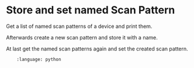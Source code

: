# Store and set named Scan Pattern

Get a list of named scan patterns of a device and print them.

Afterwards create a new scan pattern and store it with a name.

At last get the named scan patterns again and set the created scan pattern.

```.. literalinclude:: store_and_set_named_scan_pattern.py
    :language: python
```
